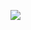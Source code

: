 ![](http://www.plantuml.com/plantuml/proxy?cache=no&src=https://raw.githubusercontent.com/oleksandrblazhko/ai203-tokarev/laboratory-work-7/2-SoftwareDesign/2.7-PlantUML/DataModel.puml)
